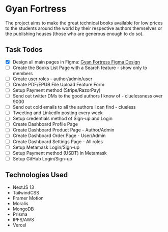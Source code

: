 # Gyan Fortress

The project aims to make the great technical books available for low prices to the students around the world by their respective authors themselves or the publishing houses (those who are generous enough to do so).

## Task Todos

- [x] Design all main pages in Figma: [Gyan Fortress Figma Design](https://www.figma.com/file/hCfB0smNVJLwwDHjgedSJm/Book-Store?node-id=0%3A1&t=JCQBMS4q1uzpzwFE-1)
- [ ] Create the Books List Page with a Search feature - show only to members
- [ ] Create user roles - author/admin/user
- [ ] Create PDF/EPUB File Upload Feature Form
- [ ] Setup Payment method (Stripe/RazorPay)
- [ ] Send out twitter DMs to the good authors I know of - cluelessness over 9000
- [ ] Send out cold emails to all the authors I can find - clueless
- [ ] Tweeting and LinkedIn posting every week
- [ ] Setup credentials method of Sign-up and Login
- [ ] Create Dashboard Profile Page
- [ ] Create Dashboard Product Page - Author/Admin
- [ ] Create Dashboard Order Page - User/Admin
- [ ] Create Dashboard Settings Page - All roles
- [ ] Setup Metamask Login/Sign-up
- [ ] Setup Payment method (USDT) in Metamask
- [ ] Setup GitHub Login/Sign-up

## Technologies Used

- NextJS 13
- TailwindCSS
- Framer Motion
- Moralis
- MongoDB
- Prisma
- IPFS/AWS
- Vercel
